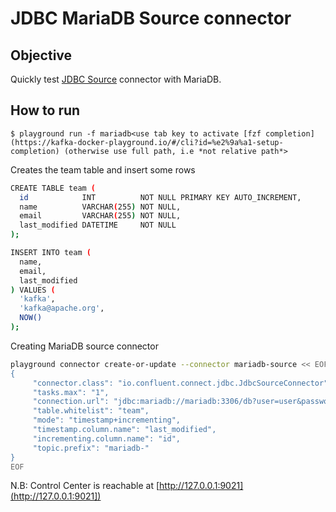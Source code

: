 # JDBC MariaDB Source connector



## Objective

Quickly test [JDBC Source](https://docs.confluent.io/current/connect/kafka-connect-jdbc/source-connector/index.html#kconnect-long-jdbc-source-connector) connector with MariaDB.




## How to run

```
$ playground run -f mariadb<use tab key to activate [fzf completion](https://kafka-docker-playground.io/#/cli?id=%e2%9a%a1-setup-completion) (otherwise use full path, i.e *not relative path*>
```

Creates the team table and insert some rows

```bash
CREATE TABLE team (
  id            INT          NOT NULL PRIMARY KEY AUTO_INCREMENT,
  name          VARCHAR(255) NOT NULL,
  email         VARCHAR(255) NOT NULL,
  last_modified DATETIME     NOT NULL
);

INSERT INTO team (
  name,
  email,
  last_modified
) VALUES (
  'kafka',
  'kafka@apache.org',
  NOW()
);
```

Creating MariaDB source connector

```bash
playground connector create-or-update --connector mariadb-source << EOF
{
     "connector.class": "io.confluent.connect.jdbc.JdbcSourceConnector",
     "tasks.max": "1",
     "connection.url": "jdbc:mariadb://mariadb:3306/db?user=user&password=password&useSSL=false",
     "table.whitelist": "team",
     "mode": "timestamp+incrementing",
     "timestamp.column.name": "last_modified",
     "incrementing.column.name": "id",
     "topic.prefix": "mariadb-"
}
EOF
```

N.B: Control Center is reachable at [http://127.0.0.1:9021](http://127.0.0.1:9021])